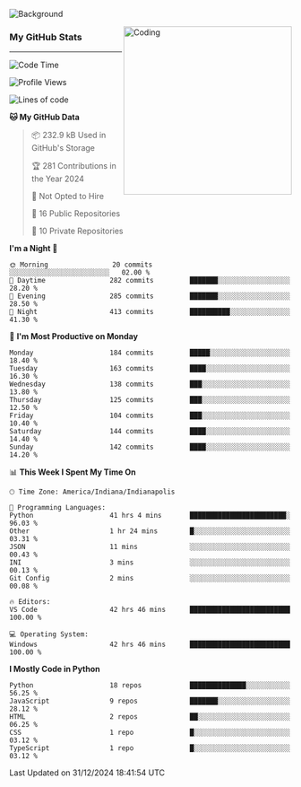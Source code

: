 ![Background](https://github.com/Nguyen-Noah/Nguyen-Noah/assets/112649680/f5d2296f-0508-400c-abcf-47c085708a2a)

<img align="right" alt="Coding" width="300" src="https://cdn.dribbble.com/users/1277312/screenshots/14733298/media/39b1045e593737587dd60e42c8422d1f.gif" >

### My GitHub Stats
---
<!--START_SECTION:waka-->
![Code Time](http://img.shields.io/badge/Code%20Time-382%20hrs%2021%20mins-blue)

![Profile Views](http://img.shields.io/badge/Profile%20Views-0-blue)

![Lines of code](https://img.shields.io/badge/From%20Hello%20World%20I%27ve%20Written-4.0%20million%20lines%20of%20code-blue)

**🐱 My GitHub Data** 

> 📦 232.9 kB Used in GitHub's Storage 
 > 
> 🏆 281 Contributions in the Year 2024
 > 
> 🚫 Not Opted to Hire
 > 
> 📜 16 Public Repositories 
 > 
> 🔑 10 Private Repositories 
 > 
**I'm a Night 🦉** 

```text
🌞 Morning                20 commits          ░░░░░░░░░░░░░░░░░░░░░░░░░   02.00 % 
🌆 Daytime                282 commits         ███████░░░░░░░░░░░░░░░░░░   28.20 % 
🌃 Evening                285 commits         ███████░░░░░░░░░░░░░░░░░░   28.50 % 
🌙 Night                  413 commits         ██████████░░░░░░░░░░░░░░░   41.30 % 
```
📅 **I'm Most Productive on Monday** 

```text
Monday                   184 commits         █████░░░░░░░░░░░░░░░░░░░░   18.40 % 
Tuesday                  163 commits         ████░░░░░░░░░░░░░░░░░░░░░   16.30 % 
Wednesday                138 commits         ███░░░░░░░░░░░░░░░░░░░░░░   13.80 % 
Thursday                 125 commits         ███░░░░░░░░░░░░░░░░░░░░░░   12.50 % 
Friday                   104 commits         ███░░░░░░░░░░░░░░░░░░░░░░   10.40 % 
Saturday                 144 commits         ████░░░░░░░░░░░░░░░░░░░░░   14.40 % 
Sunday                   142 commits         ████░░░░░░░░░░░░░░░░░░░░░   14.20 % 
```


📊 **This Week I Spent My Time On** 

```text
🕑︎ Time Zone: America/Indiana/Indianapolis

💬 Programming Languages: 
Python                   41 hrs 4 mins       ████████████████████████░   96.03 % 
Other                    1 hr 24 mins        █░░░░░░░░░░░░░░░░░░░░░░░░   03.31 % 
JSON                     11 mins             ░░░░░░░░░░░░░░░░░░░░░░░░░   00.43 % 
INI                      3 mins              ░░░░░░░░░░░░░░░░░░░░░░░░░   00.13 % 
Git Config               2 mins              ░░░░░░░░░░░░░░░░░░░░░░░░░   00.08 % 

🔥 Editors: 
VS Code                  42 hrs 46 mins      █████████████████████████   100.00 % 

💻 Operating System: 
Windows                  42 hrs 46 mins      █████████████████████████   100.00 % 
```

**I Mostly Code in Python** 

```text
Python                   18 repos            ██████████████░░░░░░░░░░░   56.25 % 
JavaScript               9 repos             ███████░░░░░░░░░░░░░░░░░░   28.12 % 
HTML                     2 repos             ██░░░░░░░░░░░░░░░░░░░░░░░   06.25 % 
CSS                      1 repo              █░░░░░░░░░░░░░░░░░░░░░░░░   03.12 % 
TypeScript               1 repo              █░░░░░░░░░░░░░░░░░░░░░░░░   03.12 % 
```




 Last Updated on 31/12/2024 18:41:54 UTC
<!--END_SECTION:waka-->

<!--
**Nguyen-Noah/Nguyen-Noah** is a ✨ _special_ ✨ repository because its `README.md` (this file) appears on your GitHub profile.

Here are some ideas to get you started:

- 🔭 I’m currently working on ...
- 🌱 I’m currently learning ...
- 👯 I’m looking to collaborate on ...
- 🤔 I’m looking for help with ...
- 💬 Ask me about ...
- 📫 How to reach me: ...
- 😄 Pronouns: ...
- ⚡ Fun fact: ...
-->
